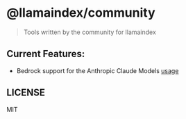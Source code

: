 # @llamaindex/community

> Tools written by the community for llamaindex

## Current Features:

- Bedrock support for the Anthropic Claude Models [usage](https://ts.llamaindex.ai/modules/llms/available_llms/bedrock)

## LICENSE

MIT
